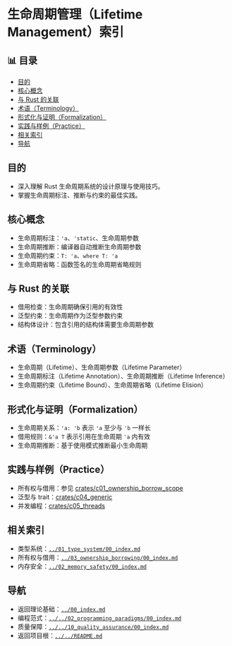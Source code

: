﻿# 生命周期管理（Lifetime Management）索引


## 📊 目录

- [目的](#目的)
- [核心概念](#核心概念)
- [与 Rust 的关联](#与-rust-的关联)
- [术语（Terminology）](#术语terminology)
- [形式化与证明（Formalization）](#形式化与证明formalization)
- [实践与样例（Practice）](#实践与样例practice)
- [相关索引](#相关索引)
- [导航](#导航)


## 目的

- 深入理解 Rust 生命周期系统的设计原理与使用技巧。
- 掌握生命周期标注、推断与约束的最佳实践。

## 核心概念

- 生命周期标注：`'a`、`'static`、生命周期参数
- 生命周期推断：编译器自动推断生命周期参数
- 生命周期约束：`T: 'a`、`where T: 'a`
- 生命周期省略：函数签名的生命周期省略规则

## 与 Rust 的关联

- 借用检查：生命周期确保引用的有效性
- 泛型约束：生命周期作为泛型参数约束
- 结构体设计：包含引用的结构体需要生命周期参数

## 术语（Terminology）

- 生命周期（Lifetime）、生命周期参数（Lifetime Parameter）
- 生命周期标注（Lifetime Annotation）、生命周期推断（Lifetime Inference）
- 生命周期约束（Lifetime Bound）、生命周期省略（Lifetime Elision）

## 形式化与证明（Formalization）

- 生命周期关系：`'a: 'b` 表示 `'a` 至少与 `'b` 一样长
- 借用规则：`&'a T` 表示引用在生命周期 `'a` 内有效
- 生命周期推断：基于使用模式推断最小生命周期

## 实践与样例（Practice）

- 所有权与借用：参见 [crates/c01_ownership_borrow_scope](../../../crates/c01_ownership_borrow_scope/)
- 泛型与 trait：[crates/c04_generic](../../../crates/c04_generic/)
- 并发编程：[crates/c05_threads](../../../crates/c05_threads/)

## 相关索引

- 类型系统：[`../01_type_system/00_index.md`](../01_type_system/00_index.md)
- 所有权与借用：[`../03_ownership_borrowing/00_index.md`](../03_ownership_borrowing/00_index.md)
- 内存安全：[`../02_memory_safety/00_index.md`](../02_memory_safety/00_index.md)

## 导航

- 返回理论基础：[`../00_index.md`](../00_index.md)
- 编程范式：[`../../02_programming_paradigms/00_index.md`](../../02_programming_paradigms/00_index.md)
- 质量保障：[`../../10_quality_assurance/00_index.md`](../../10_quality_assurance/00_index.md)
- 返回项目根：[`../../README.md`](../../README.md)
